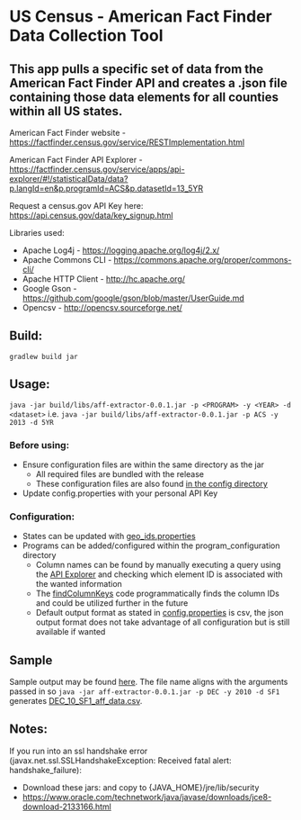# US Census - American Fact Finder Data Collection Tool

## This app pulls a specific set of data from the American Fact Finder API and creates a .json file containing those data elements for all counties within all US states.

American Fact Finder website - https://factfinder.census.gov/service/RESTImplementation.html

American Fact Finder API Explorer - https://factfinder.census.gov/service/apps/api-explorer/#!/statisticalData/data?p.langId=en&p.programId=ACS&p.datasetId=13_5YR

Request a census.gov API Key here: https://api.census.gov/data/key_signup.html

Libraries used:
* Apache Log4j - https://logging.apache.org/log4j/2.x/
* Apache Commons CLI - https://commons.apache.org/proper/commons-cli/
* Apache HTTP Client - http://hc.apache.org/
* Google Gson - https://github.com/google/gson/blob/master/UserGuide.md
* Opencsv - http://opencsv.sourceforge.net/

## Build:
`gradlew build jar`

## Usage:
`java -jar build/libs/aff-extractor-0.0.1.jar -p <PROGRAM> -y <YEAR> -d <dataset>`
i.e. `java -jar build/libs/aff-extractor-0.0.1.jar -p ACS -y 2013 -d 5YR`

### Before using:
* Ensure configuration files are within the same directory as the jar
  - All required files are bundled with the release
  - These configuration files are also found [in the config directory](src/config)
* Update config.properties with your personal API Key

### Configuration:
* States can be updated with [geo_ids.properties](src/config/geo_ids.properties)
* Programs can be added/configured within the program_configuration directory
  - Column names can be found by manually executing a query using the [API Explorer](https://factfinder.census.gov/service/apps/api-explorer/#!/statisticalData/data?p.langId=en&p.programId=ACS&p.datasetId=13_5YR&p.geoIds=0400000US56.05000&p.tableId=DP03&p.categoryIds[]=&p.maxResults=1&exec=true) and checking which element ID is associated with the wanted information
  - The [findColumnKeys](https://github.com/Codisimus/aff-extractor/blob/de80689c91cdfdb54c3261e1ba90d707413dc986/src/main/java/utils/AffUtil.java#L25) code programmatically finds the column IDs and could be utilized further in the future
  - Default output format as stated in [config.properties](src/config/config.properties) is csv, the json output format does not take advantage of all configuration but is still available if wanted

## Sample
Sample output may be found [here](sample).
The file name aligns with the arguments passed in so `java -jar aff-extractor-0.0.1.jar -p DEC -y 2010 -d SF1` generates [DEC_10_SF1_aff_data.csv](sample/DEC_10_SF1_aff_data.csv).

## Notes:
If you run into an ssl handshake error (javax.net.ssl.SSLHandshakeException: Received fatal alert: handshake_failure):
* Download these jars: and copy to {JAVA_HOME}/jre/lib/security 
* https://www.oracle.com/technetwork/java/javase/downloads/jce8-download-2133166.html
